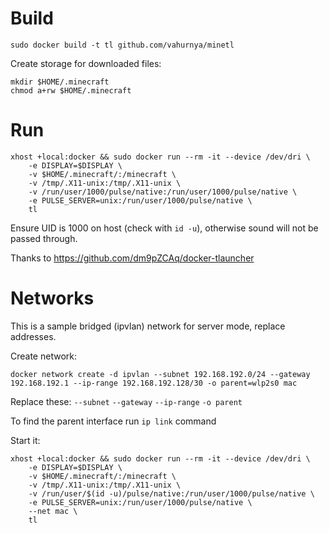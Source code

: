 # Build
`sudo docker build -t tl github.com/vahurnya/minetl`

Create storage for downloaded files:
```
mkdir $HOME/.minecraft
chmod a+rw $HOME/.minecraft
```

# Run
```
xhost +local:docker && sudo docker run --rm -it --device /dev/dri \
    -e DISPLAY=$DISPLAY \
    -v $HOME/.minecraft/:/minecraft \
    -v /tmp/.X11-unix:/tmp/.X11-unix \
    -v /run/user/1000/pulse/native:/run/user/1000/pulse/native \
    -e PULSE_SERVER=unix:/run/user/1000/pulse/native \
    tl
```
Ensure UID is 1000 on host (check with `id -u`), otherwise sound will not be passed through. 

Thanks to https://github.com/dm9pZCAq/docker-tlauncher

# Networks
This is a sample bridged (ipvlan) network for server mode, replace addresses.

Create network:
```
docker network create -d ipvlan --subnet 192.168.192.0/24 --gateway 192.168.192.1 --ip-range 192.168.192.128/30 -o parent=wlp2s0 mac
```
Replace these: `--subnet` `--gateway` `--ip-range` `-o parent`

To find the parent interface run `ip link` command

Start it:
```
xhost +local:docker && sudo docker run --rm -it --device /dev/dri \
    -e DISPLAY=$DISPLAY \
    -v $HOME/.minecraft/:/minecraft \
    -v /tmp/.X11-unix:/tmp/.X11-unix \
    -v /run/user/$(id -u)/pulse/native:/run/user/1000/pulse/native \
    -e PULSE_SERVER=unix:/run/user/1000/pulse/native \
    --net mac \
    tl
```
